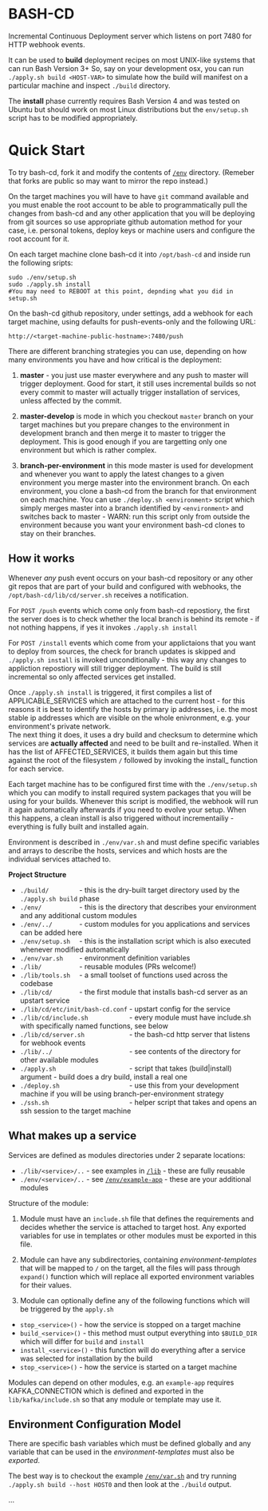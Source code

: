 # BASH-CD

Incremental Continuous Deployment server which listens on port 7480 for HTTP webhook events.

It can be used to __build__ deployment recipes on most UNIX-like systems that can run Bash Version 3+ 
So, say on your development osx, you can run `./apply.sh build <HOST-VAR>` to simulate how the build will
manifest on a particular machine and inspect `./build` directory. 

The __install__ phase currently requires Bash Version 4 and was tested on Ubuntu but should work on most
Linux distributions but the `env/setup.sh` script has to be modified appropriately.  


# Quick Start 
 
To try bash-cd, fork it and modify the contents of [`/env`](env) directory. (Remeber that forks are public so may want to mirror the repo instead.)

On the target machines you will have to have `git` command available and you must enable the root account
to be able to programmatically pull the changes from bash-cd and any other application that you will be 
deploying from git sources so use appropriate github automation method for your case, i.e. personal tokens, 
deploy keys or machine users and configure the root account for it. 

On each target machine clone bash-cd it into `/opt/bash-cd` and inside run the following sripts: 
 
    sudo ./env/setup.sh
    sudo ./apply.sh install
    #You may need to REBOOT at this point, depnding what you did in setup.sh
    
On the bash-cd github repository, under settings, add a webhook for each target machine, using
defaults for push-events-only and the following URL:

    http://<target-machine-public-hostname>:7480/push

There are different branching strategies you can use, depending on how many environments you have and how
critical is the deployment:

1. **master** - you just use master everywhere and any push to master will trigger deployment.
    Good for start, it still uses incremental builds so not every commit to master will actually trigger
    installation of services, unless affected by the commit.
     
2. **master-develop** is mode in which you checkout `master` branch on your target machines but you prepare
    changes to the environment in development branch and then merge it to master to trigger the deployment.
    This is good enough if you are targetting only one environment but which is rather complex.

3. **branch-per-environment** in this mode master is used for development and whenever you want to apply
    the latest changes to a given environment you merge master into the environment branch. 
    On each environment, you clone a bash-cd from the branch for that environment on each machine.
    You can use `./deploy.sh <environment>` script which simply merges master into a branch identified by `<environment>`
    and switches back to master - WARN: run this script only from outside the environment because you want
    your environment bash-cd clones to stay on their branches.

## How it works

Whenever _any_ push event occurs on your bash-cd repository or any other git repos that are part of your build
and configured with webhooks, the `/opt/bash-cd/lib/cd/server.sh` receives a notification.


For `POST /push` events which come only from bash-cd repostiory, the first the server does is to check whether the local 
branch is behind its remote - if not nothing happens, if yes it invokes `./apply.sh install`

For `POST /install` events which come from your applictaions that you want to deploy from sources, the check for branch updates is skipped and `./apply.sh install` is invoked unconditionally - this way any changes to appliction repostiory
will still trigger deployment. The build is still incremental so only affected services get installed.

Once `./apply.sh install` is triggered, it first compiles a list of APPLICABLE_SERVICES which are attached to the 
current host - for this reasons it is best to identify the hosts by primary ip addresses, i.e. the most stable
ip addresses which are visible on the whole enivronment, e.g. your environment's private network.  
The next thing it does, it uses a dry build and checksum to determine which services are __actually affected__
and need to be built and re-installed. When it has the list of AFFECTED_SERVICES, it  builds them again but 
this time against the root of the filesystem `/` followed by invoking the install_ function for each service.

Each target machine has to be configured first time with the `./env/setup.sh` which you can modify to install 
required system packages that you will be using for your builds. Whenever this script is modified, the webhook
will run it again automatically afterwards if you need to evolve your setup. When this happens, a clean install
is also triggered without incrementailiy - everything is fully built and installed again.

Environment is described in `./env/var.sh` and must define specific variables and arrays to describe the hosts,
 services and which hosts are the individual services attached to. 

**Project Structure**

- `./build/        ` - this is the dry-built target directory used by the `./apply.sh build` phase
- `./env/          ` - this is the directory that describes your environment and any additional custom modules
- `./env/../       ` - custom modules for you applications and services can be added here 
- `./env/setup.sh  ` - this is the installation script which is also executed whenever modified automatically
- `./env/var.sh    ` - environment definition variables
- `./lib/          ` - reusable modules (PRs welcome!)
- `./lib/tools.sh  ` - a small toolset of functions used across the codebase 
- `./lib/cd/       ` - the first module that installs bash-cd server as an upstart service
- `./lib/cd/etc/init/bash-cd.conf` - upstart config for the service
- `./lib/cd/include.sh           ` - every module must have include.sh with specifically named functions, see below
- `./lib/cd/server.sh            ` - the bash-cd http server that listens for webhook events
- `./lib/../                     ` - see contents of the directory for other available modules
- `./apply.sh                    ` - script that takes (build|install) argument - build does a dry build, install a real one
- `./deploy.sh                   ` - use this from your development machine if you will be using branch-per-environment strategy
- `./ssh.sh                      ` - helper script that takes <HOST-VAR> and opens an ssh session to the target machine


## What makes up a service

Services are defined as modules directories under 2 separate locations:
- `./lib/<service>/..` - see examples in [`/lib`](lib) - these are fully reusable 
- `./env/<service>/..` - see [`/env/example-app`](env/example-app) - these are your additional modules
 
Structure of the module:

1. Module must have an `include.sh` file that defines the requirements and decides whether the service is attached to target host. Any exported variables for use in templates or other modules must be exported in this file.

2. Module can have any subdirectories, containing *environment-templates* that will be mapped to `/` on the target, all the files will pass through `expand()` function which will replace all exported environment variables for their values.

3. Module can optionally define any of the following functions which will be triggered by the `apply.sh`
- `stop_<service>()` - how the service is stopped on a target machine
- `build_<service>()` - this method must output everything into `$BUILD_DIR` which will differ for `build` and `install` 
- `install_<service>()` - this function will do everything after a service was selected for installation by the build
- `stop_<service>()` - how the service is started on a target machine

Modules can depend on other modules, e.g. an `example-app` requires KAFKA_CONNECTION which is defined and exported in the `lib/kafka/include.sh` so that any module or template may use it.

## Environment Configuration Model

There are specific bash variables which must be defined globally and any variable that can be used in the 
*environment-templates* must also be *exported*.

The best way is to checkout the example [`/env/var.sh`](env/var.sh) and try running `./apply.sh build --host HOST0`
and then look at the `./build` output.
 
...
